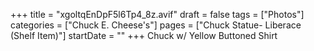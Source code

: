 +++
title = "xgoltqEnDpF5l6Tp4_8z.avif"
draft = false
tags = ["Photos"]
categories = ["Chuck E. Cheese's"]
pages = ["Chuck Statue- Liberace (Shelf Item)"]
startDate = ""
+++
Chuck w/ Yellow Buttoned Shirt

